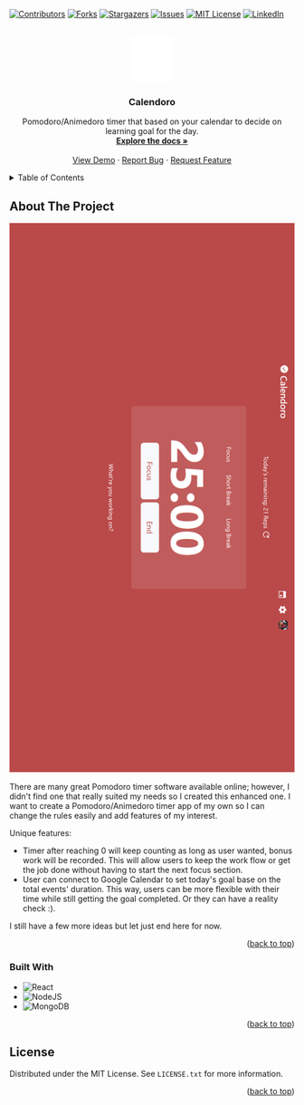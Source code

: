 <!-- Improved compatibility of back to top link: See: https://github.com/othneildrew/Best-README-Template/pull/73 -->
<a name="readme-top"></a>
<!--
*** Thanks for checking out the Best-README-Template. If you have a suggestion
*** that would make this better, please fork the repo and create a pull request
*** or simply open an issue with the tag "enhancement".
*** Don't forget to give the project a star!
*** Thanks again! Now go create something AMAZING! :D
-->



<!-- PROJECT SHIELDS -->
<!--
*** I'm using markdown "reference style" links for readability.
*** Reference links are enclosed in brackets [ ] instead of parentheses ( ).
*** See the bottom of this document for the declaration of the reference variables
*** for contributors-url, forks-url, etc. This is an optional, concise syntax you may use.
*** https://www.markdownguide.org/basic-syntax/#reference-style-links
-->
[![Contributors][contributors-shield]][contributors-url]
[![Forks][forks-shield]][forks-url]
[![Stargazers][stars-shield]][stars-url]
[![Issues][issues-shield]][issues-url]
[![MIT License][license-shield]][license-url]
[![LinkedIn][linkedin-shield]][linkedin-url]



<!-- PROJECT LOGO -->
<br />
<div align="center">
  <a href="https://github.com/lethanksbinh/Calendoro">
    <img src="images\favicon.png" alt="Logo" width="80" height="80">
  </a>

<h3 align="center">Calendoro</h3>

  <p align="center">
    Pomodoro/Animedoro timer that based on your calendar to decide on learning goal for the day.
    <br />
    <a href="https://github.com/lethanksbinh/Calendoro"><strong>Explore the docs »</strong></a>
    <br />
    <br />
    <a href="https://github.com/lethanksbinh/Calendoro">View Demo</a>
    ·
    <a href="https://github.com/lethanksbinh/Calendoro/issues">Report Bug</a>
    ·
    <a href="https://github.com/lethanksbinh/Calendoro/issues">Request Feature</a>
  </p>
</div>



<!-- TABLE OF CONTENTS -->
<details>
  <summary>Table of Contents</summary>
  <ol>
    <li>
      <a href="#about-the-project">About The Project</a>
      <ul>
        <li><a href="#built-with">Built With</a></li>
      </ul>
    </li>
    <li>
      <a href="#getting-started">Getting Started</a>
      <ul>
        <li><a href="#prerequisites">Prerequisites</a></li>
        <li><a href="#installation">Installation</a></li>
      </ul>
    </li>
    <li><a href="#usage">Usage</a></li>
    <li><a href="#roadmap">Roadmap</a></li>
    <li><a href="#contributing">Contributing</a></li>
    <li><a href="#license">License</a></li>
    <li><a href="#contact">Contact</a></li>
    <li><a href="#acknowledgments">Acknowledgments</a></li>
  </ol>
</details>



<!-- ABOUT THE PROJECT -->
## About The Project

[![Product Name Screen Shot][product-screenshot]](https://example.com)

There are many great Pomodoro timer software available online; however, I didn't find one that really suited my needs so I created this enhanced one. I want to create a Pomodoro/Animedoro timer app of my own so I can change the rules easily and add features of my interest.

Unique features:
- Timer after reaching 0 will keep counting as long as user wanted, bonus work will be recorded. This will allow users to keep the work flow or get the job done without having to start the next focus section.
- User can connect to Google Calendar to set today's goal base on the total events' duration. This way, users can be more flexible with their time while still getting the goal completed. Or they can have a reality check :).

I still have a few more ideas but let just end here for now. 


<p align="right">(<a href="#readme-top">back to top</a>)</p>



### Built With

* ![React](https://img.shields.io/badge/react-%2320232a.svg?style=for-the-badge&logo=react&logoColor=%2361DAFB)
* ![NodeJS](https://img.shields.io/badge/node.js-6DA55F?style=for-the-badge&logo=node.js&logoColor=white)
* ![MongoDB](https://img.shields.io/badge/MongoDB-%234ea94b.svg?style=for-the-badge&logo=mongodb&logoColor=white)

<p align="right">(<a href="#readme-top">back to top</a>)</p>



<!-- LICENSE -->
## License

Distributed under the MIT License. See `LICENSE.txt` for more information.

<p align="right">(<a href="#readme-top">back to top</a>)</p>



<!-- MARKDOWN LINKS & IMAGES -->
<!-- https://www.markdownguide.org/basic-syntax/#reference-style-links -->
[contributors-shield]: https://img.shields.io/github/contributors/lethanksbinh/Calendoro.svg?style=for-the-badge
[contributors-url]: https://github.com/lethanksbinh/Calendoro/graphs/contributors
[forks-shield]: https://img.shields.io/github/forks/lethanksbinh/Calendoro.svg?style=for-the-badge
[forks-url]: https://github.com/lethanksbinh/Calendoro/network/members
[stars-shield]: https://img.shields.io/github/stars/lethanksbinh/Calendoro.svg?style=for-the-badge
[stars-url]: https://github.com/lethanksbinh/Calendoro/stargazers
[issues-shield]: https://img.shields.io/github/issues/lethanksbinh/Calendoro.svg?style=for-the-badge
[issues-url]: https://github.com/lethanksbinh/Calendoro/issues
[license-shield]: https://img.shields.io/github/license/lethanksbinh/Calendoro.svg?style=for-the-badge
[license-url]: https://github.com/lethanksbinh/Calendoro/blob/master/LICENSE.txt
[linkedin-shield]: https://img.shields.io/badge/-LinkedIn-black.svg?style=for-the-badge&logo=linkedin&colorB=555
[linkedin-url]: https://linkedin.com/in/linkedin_username
[product-screenshot]: images/screenshot.png